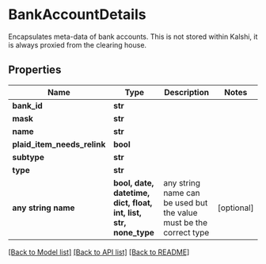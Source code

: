 # BankAccountDetails

Encapsulates meta-data of bank accounts.  This is not stored within Kalshi, it is always proxied from the clearing house.

## Properties
Name | Type | Description | Notes
------------ | ------------- | ------------- | -------------
**bank_id** | **str** |  | 
**mask** | **str** |  | 
**name** | **str** |  | 
**plaid_item_needs_relink** | **bool** |  | 
**subtype** | **str** |  | 
**type** | **str** |  | 
**any string name** | **bool, date, datetime, dict, float, int, list, str, none_type** | any string name can be used but the value must be the correct type | [optional]

[[Back to Model list]](../README.md#documentation-for-models) [[Back to API list]](../README.md#documentation-for-api-endpoints) [[Back to README]](../README.md)


